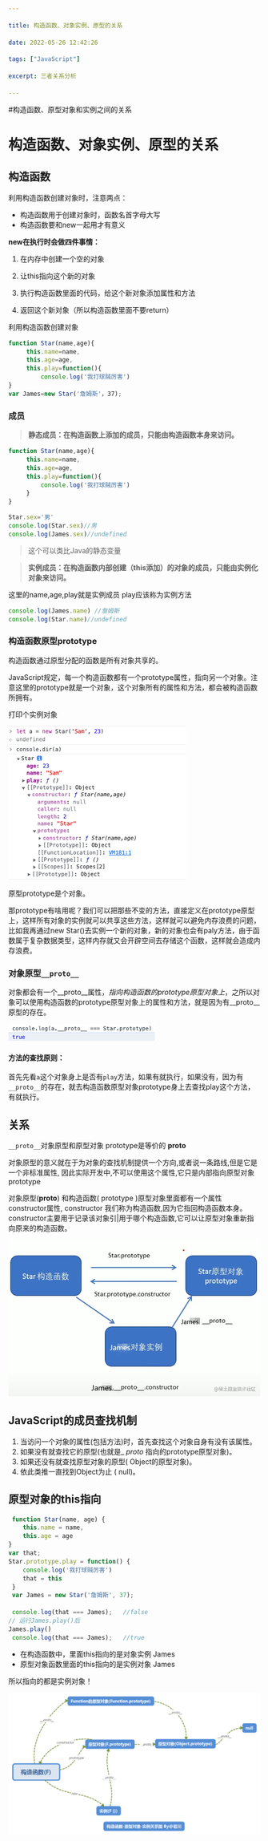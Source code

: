 ```yaml
---

title: 构造函数、对象实例、原型的关系

date: 2022-05-26 12:42:26

tags: ["JavaScript"]

excerpt: 三者关系分析

---
```




#构造函数、原型对象和实例之间的关系

# 构造函数、对象实例、原型的关系


## 构造函数

利用构造函数创建对象时，注意两点：

- 构造函数用于创建对象时，函数名首字母大写
-  构造函数要和new一起用才有意义

**new在执行时会做四件事情：**

1. 在内存中创建一个空的对象

2. 让this指向这个新的对象

3. 执行构造函数里面的代码，给这个新对象添加属性和方法

4. 返回这个新对象（所以构造函数里面不要return）



利用构造函数创建对象

```js
function Star(name,age){ 
     this.name=name,
     this.age=age,
     this.play=function(){
         console.log('我打球贼厉害')
}
var James=new Star('詹姆斯'，37);
```



### 成员

>  **静态成员：在构造函数上添加的成员，只能由构造函数本身来访问。**

```js
function Star(name,age){ 
     this.name=name,
     this.age=age,
     this.play=function(){
         console.log('我打球贼厉害')
     }
}
```

```js
Star.sex='男'
console.log(Star.sex)//男
console.log(James.sex)//undefined
```

>  这个可以类比Java的静态变量

>  **实例成员：在构造函数内部创建（this添加）的对象的成员，只能由实例化对象来访问。**

这里的name,age,play就是实例成员 play应该称为实例方法

```js
console.log(James.name) //詹姆斯
console.log(Star.name)//undefined 
```



### 构造函数原型prototype

构造函数通过原型分配的函数是所有对象共享的。

JavaScript规定，每一个构造函数都有一个prototype属性，指向另一个对象。注意这里的prototype就是一个对象，这个对象所有的属性和方法，都会被构造函数所拥有。

打印个实例对象

![image-20220530160724265](https://raw.githubusercontent.com/Hbisedm/my-blob-picGo/main/img/202205301607314.png)

原型prototype是个对象。

那prototype有啥用呢？我们可以把那些不变的方法，直接定义在prototype原型上，这样所有对象的实例就可以共享这些方法，这样就可以避免内存浪费的问题，比如我再通过new Star()去实例一个新的对象，新的对象也会有paly方法，由于函数属于复杂数据类型，这样内存就又会开辟空间去存储这个函数，这样就会造成内存浪费。

### 对象原型`__proto__`

对象都会有一个__proto__属性，*指向构造函数的prototype原型对象上*，之所以对象可以使用构造函数的prototype原型对象上的属性和方法，就是因为有__proto__原型的存在。

![image-20220530161348840](https://raw.githubusercontent.com/Hbisedm/my-blob-picGo/main/img/202205301613876.png)

#### 方法的查找原则：

首先先看`a`这个对象身上是否有`play`方法，如果有就执行，如果没有，因为有`__proto__`的存在，就去构造函数原型对象prototype身上去查找play这个方法，有就执行。



## 关系

`__proto__`对象原型和原型对象 prototype是等价的 **proto**

对象原型的意义就在于为对象的查找机制提供一个方向,或者说一条路线,但是它是一个非标准属性, 因此实际开发中,不可以使用这个属性,它只是内部指向原型对象prototype 

对象原型(**proto**) 和构造函数( prototype )原型对象里面都有一个属性 constructor属性, constructor 我们称为构造函数,因为它指回构造函数本身。 constructor主要用于记录该对象引|用于哪个构造函数,它可以让原型对象重新指向原来的构造函数。 

![img](https://raw.githubusercontent.com/Hbisedm/my-blob-picGo/main/img/202205301620177.awebp)



## JavaScript的成员查找机制

1. 当访问一个对象的属性(包括方法)时，首先查找这个对象自身有没有该属性。
2. 如果没有就查找它的原型(也就是_ *proto* 指向的prototype原型对象)。 
3. 如果还没有就查找原型对象的原型( Object的原型对象)。
4. 依此类推一直找到Object为止 ( null)。 

## 原型对象的this指向

```js
 function Star(name, age) {        
    this.name = name,              
    this.age = age        
}      
var that;    
Star.prototype.play = function() {   
    console.log('我打球贼厉害')       
    that = this      
 }
 var James = new Star('詹姆斯', 37); 

 console.log(that === James);   //false
// 运行James.play()后
James.play()
 console.log(that === James);   //true

```

- 在构造函数中，里面this指向的是对象实例 James
- 原型对象函数里面的this指向的是实例对象 James

所以指向的都是实例对象！

![图片](https://raw.githubusercontent.com/Hbisedm/my-blob-picGo/main/img/202205302157853.png)

